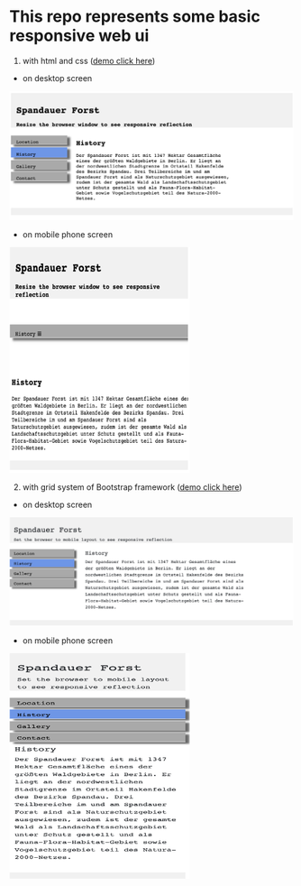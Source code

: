 # This repo represents some basic responsive web ui 

1. with html and css ([demo click here](https://xs-hua.github.io/responsive-webui/index-01.html))

- on desktop screen

![normal screen](./images/index-01-normal-screen.png)

- on mobile phone screen

<img src="./images/index-01-small-screen.png" width='320' height='400'/>


2. with grid system of Bootstrap framework ([demo click here](https://xs-hua.github.io/responsive-webui/index-02.html))

- on desktop screen

![normal screen](./images/index-02-normal-screen.png)

- on mobile phone screen

<img src="./images/index-02-small-screen.png" width='320' height='400'/>